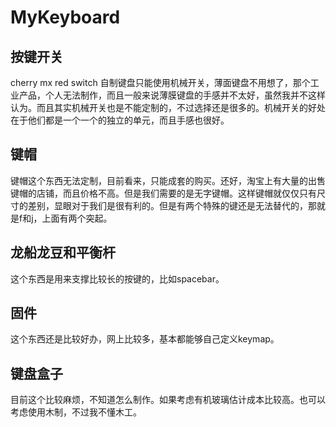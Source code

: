 # MyKeyboard 

按键开关
---------
cherry mx red switch
自制键盘只能使用机械开关，薄面键盘不用想了，那个工业产品，个人无法制作，而且一般来说薄膜键盘的手感并不太好，虽然我并不这样认为。而且其实机械开关也是不能定制的，不过选择还是很多的。机械开关的好处在于他们都是一个一个的独立的单元，而且手感也很好。

键帽
-----
键帽这个东西无法定制，目前看来，只能成套的购买。还好，淘宝上有大量的出售键帽的店铺，而且价格不高。但是我们需要的是无字键帽。这样键帽就仅仅只有尺寸的差别，显眼对于我们是很有利的。但是有两个特殊的键还是无法替代的，那就是f和j，上面有两个突起。

龙船龙豆和平衡杆
--------
这个东西是用来支撑比较长的按键的，比如spacebar。

固件
-----
这个东西还是比较好办，网上比较多，基本都能够自己定义keymap。

键盘盒子
--------
目前这个比较麻烦，不知道怎么制作。如果考虑有机玻璃估计成本比较高。也可以考虑使用木制，不过我不懂木工。
